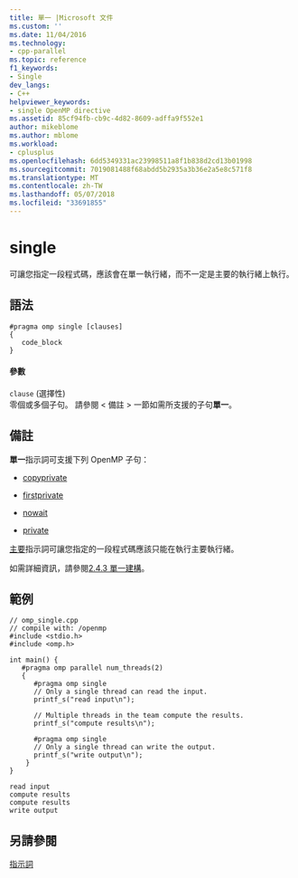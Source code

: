 ```yaml
---
title: 單一 |Microsoft 文件
ms.custom: ''
ms.date: 11/04/2016
ms.technology:
- cpp-parallel
ms.topic: reference
f1_keywords:
- Single
dev_langs:
- C++
helpviewer_keywords:
- single OpenMP directive
ms.assetid: 85cf94fb-cb9c-4d82-8609-adffa9f552e1
author: mikeblome
ms.author: mblome
ms.workload:
- cplusplus
ms.openlocfilehash: 6dd5349331ac23998511a8f1b838d2cd13b01998
ms.sourcegitcommit: 7019081488f68abdd5b2935a3b36e2a5e8c571f8
ms.translationtype: MT
ms.contentlocale: zh-TW
ms.lasthandoff: 05/07/2018
ms.locfileid: "33691855"
---
```

# <a name="single"></a>single
可讓您指定一段程式碼，應該會在單一執行緒，而不一定是主要的執行緒上執行。  
  
## <a name="syntax"></a>語法  
  
```  
#pragma omp single [clauses]   
{  
   code_block   
}  
```  
  
#### <a name="parameters"></a>參數  
 `clause` (選擇性)  
 零個或多個子句。 請參閱 < 備註 > 一節如需所支援的子句**單一**。  
  
## <a name="remarks"></a>備註  
 **單一**指示詞可支援下列 OpenMP 子句：  
  
-   [copyprivate](../../../parallel/openmp/reference/copyprivate.md)  
  
-   [firstprivate](../../../parallel/openmp/reference/firstprivate.md)  
  
-   [nowait](../../../parallel/openmp/reference/nowait.md)  
  
-   [private](../../../parallel/openmp/reference/private-openmp.md)  
  
 [主要](../../../parallel/openmp/reference/master.md)指示詞可讓您指定的一段程式碼應該只能在執行主要執行緒。  
  
 如需詳細資訊，請參閱[2.4.3 單一建構](../../../parallel/openmp/2-4-3-single-construct.md)。  
  
## <a name="example"></a>範例  
  
```  
// omp_single.cpp  
// compile with: /openmp   
#include <stdio.h>  
#include <omp.h>  
  
int main() {  
   #pragma omp parallel num_threads(2)  
   {  
      #pragma omp single  
      // Only a single thread can read the input.  
      printf_s("read input\n");  
  
      // Multiple threads in the team compute the results.  
      printf_s("compute results\n");  
  
      #pragma omp single  
      // Only a single thread can write the output.  
      printf_s("write output\n");  
    }  
}  
```  
  
```Output  
read input  
compute results  
compute results  
write output  
```  
  
## <a name="see-also"></a>另請參閱  
 [指示詞](../../../parallel/openmp/reference/openmp-directives.md)
